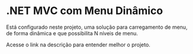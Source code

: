 # .NET MVC com Menu Dinâmico

Está configurado neste projeto, uma solução para carregamento
de menu, de forma dinâmica e que possibilita N níveis de menu.

Acesse o link na descrição para entender melhor o projeto.
